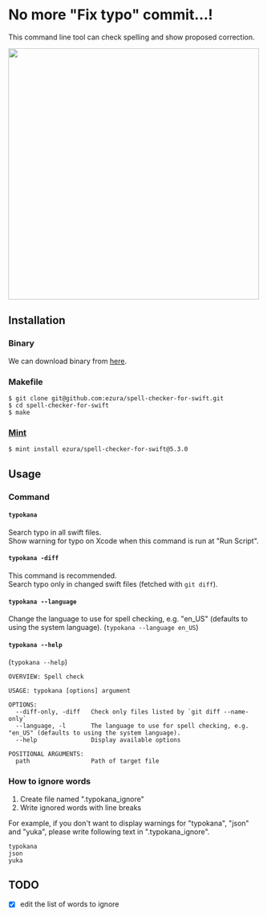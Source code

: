# No more "Fix typo" commit...!

This command line tool can check spelling and show proposed correction.

<img src="./Images/screenshot.png" height="500">

## Installation

### Binary

We can download binary from [here](https://github.com/ezura/spell-checker-for-swift/releases).

### Makefile

```shell
$ git clone git@github.com:ezura/spell-checker-for-swift.git
$ cd spell-checker-for-swift
$ make
```

### [Mint](https://github.com/yonaskolb/mint)

```shell
$ mint install ezura/spell-checker-for-swift@5.3.0
```

## Usage
### Command

#### `typokana`
Search typo in all swift files.  
Show warning for typo on Xcode when this command is run at "Run Script".

#### `typokana -diff`
This command is recommended.  
Search typo only in changed swift files (fetched with `git diff`).

#### `typokana --language`
Change the language to use for spell checking, e.g. "en_US" (defaults to using the system language).
(`typokana --language en_US`)

#### `typokana --help`
 (`typokana --help`)
 
```
OVERVIEW: Spell check

USAGE: typokana [options] argument

OPTIONS:
  --diff-only, -diff   Check only files listed by `git diff --name-only`
  --language, -l       The language to use for spell checking, e.g. "en_US" (defaults to using the system language).
  --help               Display available options

POSITIONAL ARGUMENTS:
  path                 Path of target file
```

### How to ignore words
1. Create file named ".typokana_ignore"
1. Write ignored words with line breaks

For example, if you don't want to display warnings for "typokana", "json" and "yuka", please write following text in ".typokana_ignore".
```text:.typokana_ignore
typokana
json
yuka
```

## TODO

* [x] edit the list of words to ignore
